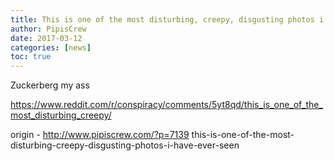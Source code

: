 ```yaml
---
title: This is one of the most disturbing, creepy, disgusting photos i have ever seen
author: PipisCrew
date: 2017-03-12
categories: [news]
toc: true
---
```


Zuckerberg my ass

https://www.reddit.com/r/conspiracy/comments/5yt8qd/this_is_one_of_the_most_disturbing_creepy/

origin - http://www.pipiscrew.com/?p=7139 this-is-one-of-the-most-disturbing-creepy-disgusting-photos-i-have-ever-seen